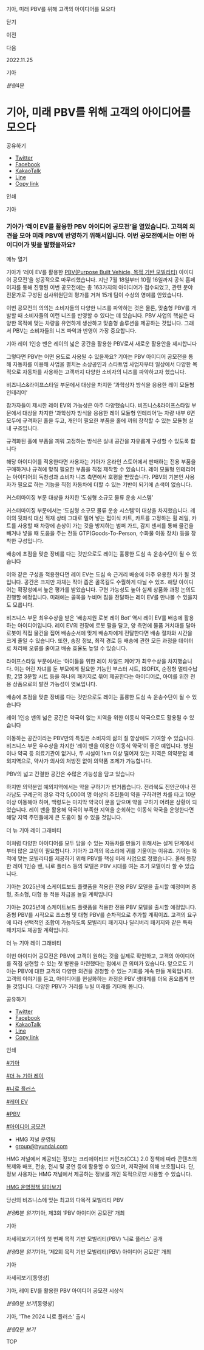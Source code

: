 기아, 미래 PBV를 위해 고객의 아이디어를 모으다






닫기

이전

다음

2022.11.25

기아


*분량*4분

# 기아, 미래 PBV를 위해 고객의 아이디어를 모으다

공유하기

* [Twitter](# "새창으로 열림")
* [Facebook](# "새창으로 열림")
* [KakaoTalk](# "새창으로 열림")
* [Line](# "새창으로 열림")
* [Copy link](#)

인쇄

기아



### 기아가 ‘레이 EV를 활용한 PBV 아이디어 공모전’을 열었습니다. 고객의 의견을 모아 미래 PBV에 반영하기 위해서입니다. 이번 공모전에서는 어떤 아이디어가 빛을 발했을까요?

메뉴 열기

기아가 ‘레이 EV를 활용한 [PBV(Purpose Built Vehicle, 목적 기반 모빌리티)](https://www.hyundai.co.kr/search/searchDetail?searchContents=PBV) 아이디어 공모전’을 성공적으로 마무리했습니다. 지난 7월 18일부터 10월 16일까지 공식 홈페이지를 통해 진행된 이번 공모전에는 총 163가지의 아이디어가 접수되었고, 관련 분야 전문가로 구성된 심사위원단의 평가를 거쳐 15개 팀이 수상의 영예를 안았습니다.

이번 공모전의 의의는 소비자들의 다양한 니즈를 파악하는 것은 물론, 맞춤형 PBV를 개발할 때 소비자들의 이런 니즈를 반영할 수 있다는 데 있습니다. PBV 사업의 핵심은 다양한 목적에 맞는 차량을 유연하게 생산하고 맞춤형 솔루션을 제공하는 것입니다. 그래서 PBV는 소비자들의 니즈 파악과 반영이 가장 중요합니다.

기아 레이 1인승 밴은 레이의 넓은 공간을 활용한 PBV로서 새로운 활용안을 제시합니다



그렇다면 PBV는 어떤 용도로 사용될 수 있을까요? 기아는 PBV 아이디어 공모전을 통해 자동차를 이용해 사업을 펼치는 소상공인과 스타트업 사업자부터 일상에서 다양한 목적으로 자동차를 사용하는 고객까지 다양한 소비자의 니즈를 파악하고자 했습니다.

비즈니스&라이프스타일 부문에서 대상을 차지한 ’과학상자 방식을 응용한 레이 모듈형 인테리어‘

참가자들이 제시한 레이 EV의 가능성은 아주 다양했습니다. 비즈니스&라이프스타일 부문에서 대상을 차지한 ’과학상자 방식을 응용한 레이 모듈형 인테리어‘는 차량 내부 6면 모두에 규격화된 홀을 두고, 개인이 필요한 부품을 홀에 끼워 장착할 수 있는 모듈형 실내 구조입니다.

규격화된 홀에 부품을 끼워 고정하는 방식은 실내 공간을 자유롭게 구성할 수 있도록 합니다

해당 아이디어를 적용한다면 사용자는 기아가 온라인 스토어에서 판매하는 전용 부품을 구매하거나 규격에 맞춰 필요한 부품을 직접 제작할 수 있습니다. 레이 모듈형 인테리어는 아이디어의 독창성과 소비자 니즈 측면에서 호평을 받았습니다. PBV의 기본인 사용자가 필요로 하는 기능을 직접 자동차에 더할 수 있는 기반이 되기에 손색이 없습니다.

커스터마이징 부문 대상을 차지한 ‘도심형 소규모 물류 운송 시스템’



커스터마이징 부문에서는 ‘도심형 소규모 물류 운송 시스템’이 대상을 차지했습니다. 레이의 뒷좌석 대신 적재 상태 그대로 밀어 넣는 접이식 카트, 카트를 고정하는 휠 레일, 카트를 사용할 때 차량에 손상이 가는 것을 방지하는 범퍼 가드, 감지 센서를 통해 물건을 빼거나 넣을 때 도움을 주는 전동 GTP(Goods-To-Person, 수화물 이동 장치) 등을 장착한 구성입니다.

배송에 초점을 맞춘 장비를 다는 것만으로도 레이는 훌륭한 도심 속 운송수단이 될 수 있습니다

이와 같은 구성을 적용한다면 레이 EV는 도심 속 근거리 배송에 아주 유용한 차가 될 것입니다. 공간은 크지만 차체는 작아 좁은 골목길도 수월하게 다닐 수 있죠. 해당 아이디어는 확장성에서 높은 평가를 받았습니다. 구현 가능성도 높아 실제 상품화 과정 논의도 진행할 예정입니다. 미래에는 골목을 누비며 짐을 전달하는 레이 EV를 만나볼 수 있을지도 모릅니다.

비즈니스 부문 최우수상을 받은 ‘배송지원 로봇 레이 Bot’ 역시 레이 EV를 배송에 활용하는 아이디어입니다. 레이 EV의 천장에 로봇 팔을 달고, 양 측면에 물품 거치대를 달아 로봇이 직접 물건을 집어 배송순서에 맞게 배송자에게 전달한다면 배송 절차와 시간을 크게 줄일 수 있습니다. 또한, 송장 정보, 최적 경로 등 배송에 관한 모든 과정을 데이터로 처리해 오류를 줄이고 배송 효율도 높일 수 있습니다.

라이프스타일 부문에서는 ‘아이들을 위한 레이 차일드 케어’가 최우수상을 차지했습니다. 이는 어린 자녀를 둔 부모에게 필요한 기능인 부스터 시트, ISOFIX, 순정형 멀티수납함, 2열 3분할 시트 등을 하나의 패키지로 묶어 제공한다는 아이디어로, 아이를 위한 전용 상품으로의 발전 가능성이 엿보입니다.

배송에 초점을 맞춘 장비를 다는 것만으로도 레이는 훌륭한 도심 속 운송수단이 될 수 있습니다

레이 1인승 밴의 넓은 공간은 약국이 없는 지역을 위한 이동식 약국으로도 활용될 수 있습니다



이동하는 공간이라는 PBV만의 특징은 소비자의 삶의 질 향상에도 기여할 수 있습니다. 비즈니스 부문 우수상을 차지한 ‘레이 밴을 이용한 이동식 약국’이 좋은 예입니다. 병원이나 약국 등 의료기관이 없거나, 두 시설이 1km 이상 떨어져 있는 지역은 의약분업 예외지역으로, 약사가 의사의 처방전 없이 의약품 조제가 가능합니다.

PBV의 넓고 간결한 공간은 수많은 가능성을 담고 있습니다

하지만 의약분업 예외지역에서는 약을 구하기가 번거롭습니다. 전라북도 진안군이나 전라남도 구례군의 경우 각각 5,000여 명 이상의 주민들이 약을 구하려면 차를 타고 10분 이상 이동해야 하며, 백령도는 마지막 약국이 문을 닫으며 약을 구하기 어려운 상황이 되었습니다. 레이 밴을 활용해 약국이 부족한 지역을 순회하는 이동식 약국을 운영한다면 해당 지역 주민들에게 큰 도움이 될 수 있을 것입니다.

더 뉴 기아 레이 그래비티



이처럼 다양한 아이디어를 모두 담을 수 있는 자동차를 만들기 위해서는 설계 단계에서부터 많은 고민이 필요합니다. 기아가 고객의 목소리에 귀를 기울이는 이유죠. 기아는 목적에 맞는 모빌리티를 제공하기 위해 PBV를 핵심 미래 사업으로 정했습니다. 올해 등장한 레이 1인승 밴, 니로 플러스 등의 모델은 PBV 시대를 여는 초기 모델이라 할 수 있습니다.

기아는 2025년에 스케이트보드 플랫폼을 적용한 전용 PBV 모델을 출시할 예정이며 중형, 초소형, 대형 등 적용 차급을 늘릴 계획입니다

기아는 2025년에 스케이트보드 플랫폼을 적용한 전용 PBV 모델을 출시할 예정입니다. 중형 PBV를 시작으로 초소형 및 대형 PBV를 순차적으로 추가할 계획이죠. 고객의 요구에 따라 선택적인 조합이 가능하도록 모빌리티 패키지나 딜리버리 패키지와 같은 특화 패키지도 제공할 계획입니다.

더 뉴 기아 레이 그래비티



이번 아이디어 공모전은 PBV에 고객이 원하는 것을 실제로 확인하고, 고객의 아이디어를 직접 실현할 수 있는 첫 발판을 마련했다는 점에서 큰 의미가 있습니다. 앞으로도 기아는 PBV에 대한 고객의 다양한 의견을 경청할 수 있는 기회를 계속 만들 계획입니다. 고객의 이야기를 듣고, 아이디어를 현실화하는 과정은 PBV 생태계를 더욱 풍요롭게 만들 것입니다. 다양한 PBV가 거리를 누빌 미래를 기대해 봅니다.



공유하기

* [Twitter](# "새창으로 열림")
* [Facebook](# "새창으로 열림")
* [KakaoTalk](# "새창으로 열림")
* [Line](# "새창으로 열림")
* [Copy link](#)

인쇄

[#기아](/tag/723)

[#더 뉴 기아 레이](/tag/2437)

[#니로 플러스](/tag/2272)

[#레이 EV](/tag/2419)

[#PBV](/tag/1012)

[#아이디어 공모전](/tag/2004)



* HMG 저널 운영팀
* [group@hyundai.com](mailto:group@hyundai.com)

HMG 저널에서 제공되는 정보는 크리에이티브 커먼즈(CCL) 2.0 정책에 따라 콘텐츠의 복제와 배포, 전송, 전시 및 공연 등에 활용할 수 있으며, 저작권에 의해 보호됩니다.
단, 정보 사용자는 HMG 저널에서 제공하는 정보를 개인 목적으로만 사용할 수 있습니다.

[HMG 운영정책 알아보기](/footer/operationRegist)

당신의 비즈니스에 맞는 최고의 다목적 모빌리티 PBV

*분량*6분 *읽기*기아, 제3회 ‘PBV 아이디어 공모전’ 개최

기아

 자세히보기기아의 첫 번째 목적 기반 모빌리티(PBV) ‘니로 플러스’ 공개

*분량*3분 *읽기*기아, '제2회 목적 기반 모빌리티(PBV) 아이디어 공모전' 개최

기아

 자세히보기[동영상]

기아, 레이 EV를 활용한 PBV 아이디어 공모전 시상식

*분량*3분 *보기*[동영상]

기아, 'The 2024 니로 플러스' 출시

*분량*2분 *보기*

TOP